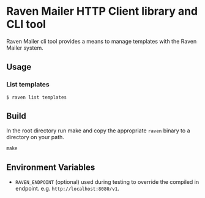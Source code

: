# Raven Mailer HTTP Client library and CLI tool

Raven Mailer cli tool provides a means to manage templates with the Raven Mailer system.


## Usage

### List templates
```shell
$ raven list templates
```

## Build

In the root directory run make and copy the appropriate `raven` binary to a directory on your path.

```
make
```
## Environment Variables

+ `RAVEN_ENDPOINT` (optional) used during testing to override the compiled in endpoint. e.g. `http://localhost:8080/v1`.
